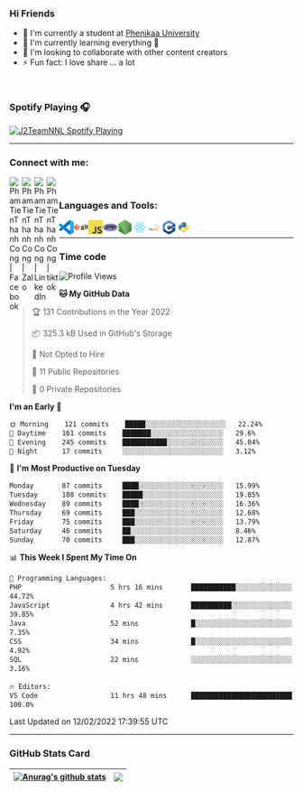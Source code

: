 ### Hi Friends

- 🔭 I'm currently a student at [Phenikaa University]
- 🌱 I'm currently learning everything 🤣
- 👯 I'm looking to collaborate with other content creators
- ⚡ Fun fact: I love share ... a lot

<br />

### Spotify Playing 🎧
[<img src="https://spotify-playing-git-master.j2teamnnl.vercel.app/api/spotify-playing" alt="J2TeamNNL Spotify Playing" width="350" />](https://open.spotify.com/user/31bvg3wront7ddphslihvvtofufa)

<!-- [<img src="https://becongspotify-git-master.phamtienthanhcong.vercel.app/api/spotify-playing" alt="Spotify Now Playing" width="350" />] -->

---


### Connect with me:
[<img align="left" alt="PhamTienThanhCong | Facebook" width="22px" src="https://upload.wikimedia.org/wikipedia/commons/thumb/1/16/Facebook-icon-1.png/640px-Facebook-icon-1.png" />][facebook]
[<img align="left" alt="PhamTienThanhCong | Zalo" width="22px" src="https://www.anphatpc.com.vn/template/anphat_2020v2/images/icon-zalo.jpg" />][zalo]
[<img align="left" alt="PhamTienThanhCong | LinkedIn" width="22px" src="https://cdn3.iconfinder.com/data/icons/inficons/512/linkedin.png" />][linkedin]
[<img align="left" alt="PhamTienThanhCong | tiktok" width="22px" src="https://cdn.worldvectorlogo.com/logos/tiktok-logo.svg" />][tiktok]

<br />

### Languages and Tools:

<img align="left" alt="Visual Studio Code" width="26px" src="https://raw.githubusercontent.com/github/explore/80688e429a7d4ef2fca1e82350fe8e3517d3494d/topics/visual-studio-code/visual-studio-code.png" />
<img align="left" alt="git" width="26px" src="https://raw.githubusercontent.com/github/explore/80688e429a7d4ef2fca1e82350fe8e3517d3494d/topics/git/git.png" hrep/>

[<img align="left" alt="JavaScript" width="26px" src="https://raw.githubusercontent.com/github/explore/80688e429a7d4ef2fca1e82350fe8e3517d3494d/topics/javascript/javascript.png" />][min project]
[<img align="left" alt="php" width="26px" src="https://raw.githubusercontent.com/github/explore/80688e429a7d4ef2fca1e82350fe8e3517d3494d/topics/php/php.png" />][web]
[<img align="left" alt="nodejs" width="26px" src="https://raw.githubusercontent.com/github/explore/80688e429a7d4ef2fca1e82350fe8e3517d3494d/topics/nodejs/nodejs.png" />][web]
[<img align="left" alt="react" width="26px" src="https://raw.githubusercontent.com/github/explore/80688e429a7d4ef2fca1e82350fe8e3517d3494d/topics/react/react.png" />][web]

<img align="left" alt="mysql" width="26px" src="https://raw.githubusercontent.com/github/explore/80688e429a7d4ef2fca1e82350fe8e3517d3494d/topics/mysql/mysql.png" />

[<img align="left" alt="cpp c" width="26px" src="https://raw.githubusercontent.com/github/explore/80688e429a7d4ef2fca1e82350fe8e3517d3494d/topics/cpp/cpp.png" />][c and cpp]
[<img align="left" alt="python" width="26px" src="https://raw.githubusercontent.com/github/explore/80688e429a7d4ef2fca1e82350fe8e3517d3494d/topics/python/python.png" />][python]

<br />

---

### Time code

<!--START_SECTION:waka-->
![Profile Views](http://img.shields.io/badge/Profile%20Views-28-blue)

**🐱 My GitHub Data** 

> 🏆 131 Contributions in the Year 2022
 > 
> 📦 325.3 kB Used in GitHub's Storage 
 > 
> 🚫 Not Opted to Hire
 > 
> 📜 11 Public Repositories 
 > 
> 🔑 0 Private Repositories  
 > 
**I'm an Early 🐤** 

```text
🌞 Morning    121 commits    █████░░░░░░░░░░░░░░░░░░░░   22.24% 
🌆 Daytime    161 commits    ███████░░░░░░░░░░░░░░░░░░   29.6% 
🌃 Evening    245 commits    ███████████░░░░░░░░░░░░░░   45.04% 
🌙 Night      17 commits     ░░░░░░░░░░░░░░░░░░░░░░░░░   3.12%

```
📅 **I'm Most Productive on Tuesday** 

```text
Monday       87 commits     ████░░░░░░░░░░░░░░░░░░░░░   15.99% 
Tuesday      108 commits    █████░░░░░░░░░░░░░░░░░░░░   19.85% 
Wednesday    89 commits     ████░░░░░░░░░░░░░░░░░░░░░   16.36% 
Thursday     69 commits     ███░░░░░░░░░░░░░░░░░░░░░░   12.68% 
Friday       75 commits     ███░░░░░░░░░░░░░░░░░░░░░░   13.79% 
Saturday     46 commits     ██░░░░░░░░░░░░░░░░░░░░░░░   8.46% 
Sunday       70 commits     ███░░░░░░░░░░░░░░░░░░░░░░   12.87%

```


📊 **This Week I Spent My Time On** 

```text
💬 Programming Languages: 
PHP                      5 hrs 16 mins       ███████████░░░░░░░░░░░░░░   44.72% 
JavaScript               4 hrs 42 mins       ██████████░░░░░░░░░░░░░░░   39.85% 
Java                     52 mins             █░░░░░░░░░░░░░░░░░░░░░░░░   7.35% 
CSS                      34 mins             █░░░░░░░░░░░░░░░░░░░░░░░░   4.92% 
SQL                      22 mins             ░░░░░░░░░░░░░░░░░░░░░░░░░   3.16%

🔥 Editors: 
VS Code                  11 hrs 48 mins      █████████████████████████   100.0%

```


 Last Updated on 12/02/2022 17:39:55 UTC
<!--END_SECTION:waka-->

---

### GitHub Stats Card

| <a href="https://github.com/phamtienthanhcong"><img align="center" src="https://github-readme-stats.vercel.app/api?username=PhamTienThanhCong&show_icons=true&include_all_commits=true&theme=buefy&hide_border=true&theme=ocean_dark" alt="Anurag's github stats" /></a> | <a href="https://github.com/phamtienthanhcong"><img align="center" src="https://github-readme-stats.vercel.app/api/top-langs/?username=PhamTienThanhCong&layout=compact&theme=buefy&hide_border=true&theme=ocean_dark" /></a> |
| ------------- | ------------- |

[Phenikaa University]: https://phenikaa-uni.edu.vn/vi
[facebook]: https://www.facebook.com/phamtienthanhcong
[linkedin]: https://linkedin.com/in/phamtienthanhcong
[zalo]: https://zalo.me/0396396332
[tiktok]: https://www.tiktok.com/@phamtienthanhcong
[web]: https://github.com/PhamTienThanhCong/web_dev
[min project]: https://github.com/PhamTienThanhCong/Project-Of-Web
[c and cpp]: https://github.com/PhamTienThanhCong/Code_C_and_Cpro
[python]: https://github.com/PhamTienThanhCong/Python_beginer

